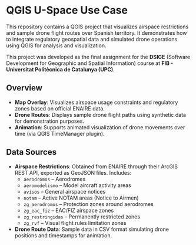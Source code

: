 # QGIS U-Space Use Case

This repository contains a QGIS project that visualizes airspace restrictions and sample drone flight routes over Spanish territory. It demonstrates how to integrate regulatory geospatial data and simulated drone operations using QGIS for analysis and visualization.

This project was developed as the final assignment for the **DSIGE** (Software Development for Geographic and Spatial Information) course at **FIB - Universitat Politècnica de Catalunya (UPC)**.

## Overview

- **Map Overlay**: Visualizes airspace usage constraints and regulatory zones based on official ENAIRE data.
- **Drone Routes**: Displays sample drone flight paths using synthetic data for demonstration purposes.
- **Animation**: Supports animated visualization of drone movements over time (via QGIS TimeManager plugin).

## Data Sources

- **Airspace Restrictions**: Obtained from ENAIRE through their ArcGIS REST API, exported as GeoJSON files. Includes:
  - `aerodromos` – Aerodromes
  - `aeromodelismo` – Model aircraft activity areas
  - `avisos` – General airspace notices
  - `notam` – Active NOTAM areas (Notice to Airmen)
  - `zg_aerodromos` – Protection zones around aerodromes
  - `zg_eac_fiz` – EAC/FIZ airspace zones
  - `zg_restringidas` – Permanently restricted zones
  - `zg_rvf` – Visual flight rules limitation zones
- **Drone Route Data**: Sample data in CSV format simulating drone positions and timestamps for animation.
